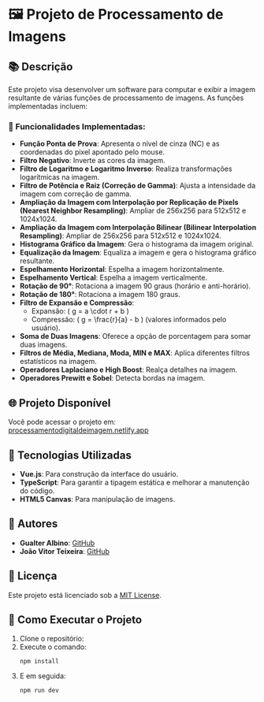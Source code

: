 # 🖼️ **Projeto de Processamento de Imagens**

## 📚 Descrição
Este projeto visa desenvolver um software para computar e exibir a imagem resultante de várias funções de processamento de imagens. As funções implementadas incluem:

### 🔧 Funcionalidades Implementadas:
- **Função Ponta de Prova**: Apresenta o nível de cinza (NC) e as coordenadas do pixel apontado pelo mouse.
- **Filtro Negativo**: Inverte as cores da imagem.
- **Filtro de Logaritmo e Logaritmo Inverso**: Realiza transformações logarítmicas na imagem.
- **Filtro de Potência e Raiz (Correção de Gamma)**: Ajusta a intensidade da imagem com correção de gamma.
- **Ampliação da Imagem com Interpolação por Replicação de Pixels (Nearest Neighbor Resampling)**: Ampliar de 256x256 para 512x512 e 1024x1024.
- **Ampliação da Imagem com Interpolação Bilinear (Bilinear Interpolation Resampling)**: Ampliar de 256x256 para 512x512 e 1024x1024.
- **Histograma Gráfico da Imagem**: Gera o histograma da imagem original.
- **Equalização da Imagem**: Equaliza a imagem e gera o histograma gráfico resultante.
- **Espelhamento Horizontal**: Espelha a imagem horizontalmente.
- **Espelhamento Vertical**: Espelha a imagem verticalmente.
- **Rotação de 90°**: Rotaciona a imagem 90 graus (horário e anti-horário).
- **Rotação de 180°**: Rotaciona a imagem 180 graus.
- **Filtro de Expansão e Compressão**: 
  - Expansão: \( g = a \cdot r + b \)
  - Compressão: \( g = \frac{r}{a} - b \) (valores informados pelo usuário).
- **Soma de Duas Imagens**: Oferece a opção de porcentagem para somar duas imagens.
- **Filtros de Média, Mediana, Moda, MIN e MAX**: Aplica diferentes filtros estatísticos na imagem.
- **Operadores Laplaciano e High Boost**: Realça detalhes na imagem.
- **Operadores Prewitt e Sobel**: Detecta bordas na imagem.

## 🌐 Projeto Disponível
Você pode acessar o projeto em: [processamentodigitaldeimagem.netlify.app](https://processamentodigitaldeimagem.netlify.app)

## 🎨 Tecnologias Utilizadas
- **Vue.js**: Para construção da interface do usuário.
- **TypeScript**: Para garantir a tipagem estática e melhorar a manutenção do código.
- **HTML5 Canvas**: Para manipulação de imagens.

## 👤 Autores
- **Gualter Albino**: [GitHub](https://github.com/GualterAlbino)
- **João Vitor Teixeira**: [GitHub](https://github.com/jvtei45)

## 📄 Licença
Este projeto está licenciado sob a [MIT License](LICENSE).

## 📅 Como Executar o Projeto
1. Clone o repositório:
2. Execute o comando:
   ````
   npm install
   ````
3. E em seguida:
     ````
   npm run dev
   ````

